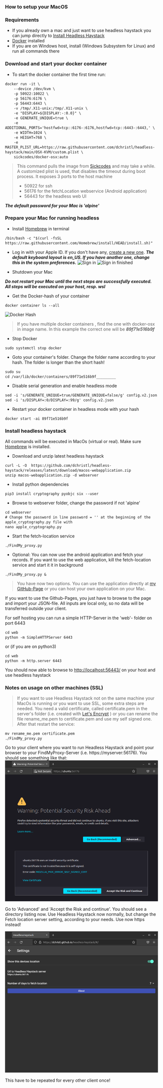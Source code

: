 ### How to setup your MacOS

### Requirements

- If you already own a mac and just want to use headless haystack you can jump directly to [Install Headless Haystack](#install-headless-haystack)
- [Docker](https://www.docker.com/) installed
- If you are on Windows host, install (Windows Subsystem for Linux) and run all commands there

### Download and start your docker container

- To start the docker container the first time run:

```
docker run -it \
    --device /dev/kvm \
    -p 50922:10022 \
    -p 56176:6176 \
    -p 56443:6443 \
    -v /tmp/.X11-unix:/tmp/.X11-unix \
    -e "DISPLAY=${DISPLAY:-:0.0}" \
    -e GENERATE_UNIQUE=true \
    -e ADDITIONAL_PORTS='hostfwd=tcp::6176-:6176,hostfwd=tcp::6443-:6443,' \
    -e WIDTH=1024 \
    -e HEIGHT=768 \
    -e MASTER_PLIST_URL=https://raw.githubusercontent.com/dchristl/headless-haystack/main/OSX-KVM/custom.plist \
    sickcodes/docker-osx:auto
```    

> This command pulls the image from [Sickcodes](https://github.com/sickcodes/Docker-OSX) and may take a while. A customized plist is used, that disables the timeout during boot process. It exposes 3 ports to the host machine
> - 50922 for ssh 
> - 56176 for the fetchLocation webservice (Android application)
> - 56443 for the headless web UI 

___The default password for your Mac is 'alpine'___

### Prepare your Mac for running headless

- Install [Homebrew](https://brew.sh/) in terminal
```
/bin/bash -c "$(curl -fsSL https://raw.githubusercontent.com/Homebrew/install/HEAD/install.sh)"
``` 

- Log in with your Apple ID. If you don't have any, [create a new one](https://appleid.apple.com/account). ***The default keyboard layout is en_US. If you have another one, change this in the system preferences.***
![Sign in](appleid_signin.png)
![Sign in finished](appleid_signin_finished.png)

- Shutdown your Mac

___Do not restart your Mac until the next steps are successfully executed. All steps will be executed on your host, resp. wsl___ 

- Get the Docker-hash of your container
```
docker container ls --all
``` 
![Docker Hash](docker_hash.png)

> If you have multiple docker containers , find the one with docker-osx in image name. In this example the correct one will be ___89f71e516b9f___

- Stop Docker
```
sudo systemctl stop docker
``` 
- Goto your container's folder. Change the folder name according to your hash. The folder is longer than the short hash!  
```
sudo su
cd /var/lib/docker/containers/89f71e516b9f_________
```
- Disable serial generation and enable headless mode
```
sed -i 's/GENERATE_UNIQUE=true/GENERATE_UNIQUE=false/g' config.v2.json
sed -i 's/DISPLAY=:0/DISPLAY=:99/g' config.v2.json
```
- Restart your docker container in headless mode with your hash
 ```
 docker start -ai 89f71e516b9f
 ```

### Install headless haystack

All commands will be executed in MacOs (virtual or real). Make sure [Homebrew](https://brew.sh/) is installed. 

- Download and unzip latest headless haystack
```
curl -L -O  https://github.com/dchristl/headless-haystack/releases/latest/download/macos-webapplication.zip
unzip macos-webapplication.zip -d webserver
```
- Install python dependencies
```
pip3 install cryptography pyobjc six --user
```

- Browse to webserver folder, change the password if not 'alpine' 
```
cd webserver
# Change the password in line password = '' at the beginning of the apple_cryptography.py file with
nano apple_cryptography.py
```

- Start the fetch-location service
```
./FindMy_proxy.py
```

- Optional: You can now use the android application and fetch your records. If you want to use the web application, kill the fetch-location service and start it it in background
```
./FindMy_proxy.py &
```
> You have now two options. You can use the application directly at [my GitHub-Page](https://dchristl.github.io/headless-haystack/) or you can host your own application on your Mac.

If you want to use the Github-Pages, you just have to browse to the page and import your JSON-file. All inputs are local only, so no data will be transferred outside your client. 

For self hosting you can run a simple HTTP-Server in the 'web'- folder on port 6443
```
cd web
python -m SimpleHTTPServer 6443
```
or  (if you are on python3)
```
cd web
python -m http.server 6443
```

You should now able to browse to [http://localhost:56443/](http://localhost:56443/) on your host and use headless haystack


### Notes on usage on other machines (SSL)

> 
> If you want to use Headless Haystack not on the same machine your MacOs is running or you want to use SSL, some extra steps are needed. You need a valid certificate, called certificate.pem in the server's folder (i.e. created with [Let's Encrypt](https://letsencrypt.org/) ) or you can rename the file rename_me.pem to certificate.pem and use my self signed one. After that restart the service: 
```
mv rename_me.pem certificate.pem
./FindMy_proxy.py
```
Go to your client where you want to run Headless Haystack and point your browser to your FindMyProxy-Server (i.e. https://myserver:56176). You should see something like that:
![Certificate error](firefox_cert.png)

Go to 'Advanced' and 'Accept the Risk and continue'. You should see a directory listing now. Use Headless Haystack now normally, but change the Fetch location server setting, according to your needs. Use now https instead!

![changed_setting](firefox_ok.png)

This have to be repeated for every other client once!
